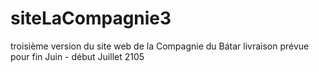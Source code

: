# siteLaCompagnie3

troisième version du site web de la Compagnie du Bátar
livraison prévue pour fin Juin - début Juillet 2105
